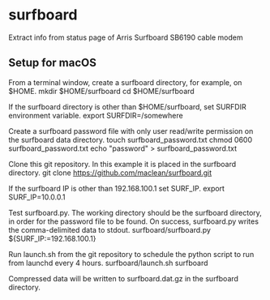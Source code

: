 # surfboard
Extract info from status page of Arris Surfboard SB6190 cable modem

## Setup for macOS
From a terminal window, create a surfboard directory, for example, on $HOME.
    mkdir $HOME/surfboard
    cd $HOME/surfboard

If the surfboard directory is other than $HOME/surfboard, set SURFDIR environment variable.
    export SURFDIR=/somewhere

Create a surfboard password file with only user read/write permission on the surfboard data directory.
    touch surfboard_password.txt
    chmod 0600 surfboard_password.txt
    echo "password" > surfboard_password.txt

Clone this git repository. In this example it is placed in the surfboard directory.
    git clone https://github.com/maclean/surfboard.git

If the surfboard IP is other than 192.168.100.1 set SURF_IP.
    export SURF_IP=10.0.0.1

Test surfboard.py. The working directory should be the surfboard directory, in order for the password file to be found. On success, surfboard.py writes the comma-delimited data to stdout.
    surfboard/surfboard.py ${SURF_IP:=192.168.100.1}

Run launch.sh from the git repository to schedule the python script to run from launchd every 4 hours.
    surfboard/launch.sh surfboard

Compressed data will be written to surfboard.dat.gz in the surfboard directory.
